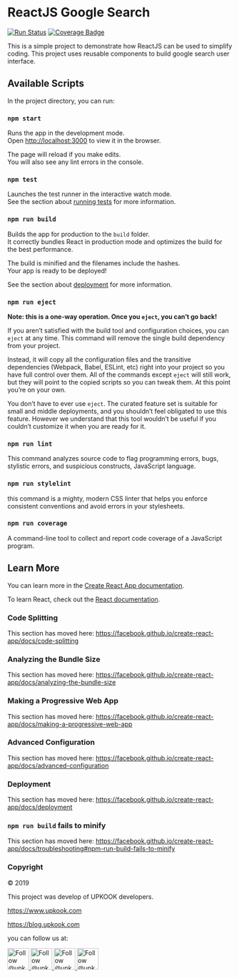 # ReactJS Google Search

[![Run Status](https://api.shippable.com/projects/5d9c3c8a09ee2a00069efbae/badge?branch=master)]()
[![Coverage Badge](https://api.shippable.com/projects/5d9c3c8a09ee2a00069efbae/coverageBadge?branch=master)]()

This is a simple project to demonstrate how ReactJS can be used to simplify coding.
This project uses reusable components to build google search user interface.

## Available Scripts

In the project directory, you can run:

### `npm start`

Runs the app in the development mode.<br />
Open [http://localhost:3000](http://localhost:3000) to view it in the browser.

The page will reload if you make edits.<br />
You will also see any lint errors in the console.

### `npm test`

Launches the test runner in the interactive watch mode.<br />
See the section about [running tests](https://facebook.github.io/create-react-app/docs/running-tests) for more information.

### `npm run build`

Builds the app for production to the `build` folder.<br />
It correctly bundles React in production mode and optimizes the build for the best performance.

The build is minified and the filenames include the hashes.<br />
Your app is ready to be deployed!

See the section about [deployment](https://facebook.github.io/create-react-app/docs/deployment) for more information.

### `npm run eject`

**Note: this is a one-way operation. Once you `eject`, you can’t go back!**

If you aren’t satisfied with the build tool and configuration choices, you can `eject` at any time. This command will remove the single build dependency from your project.

Instead, it will copy all the configuration files and the transitive dependencies (Webpack, Babel, ESLint, etc) right into your project so you have full control over them. All of the commands except `eject` will still work, but they will point to the copied scripts so you can tweak them. At this point you’re on your own.

You don’t have to ever use `eject`. The curated feature set is suitable for small and middle deployments, and you shouldn’t feel obligated to use this feature. However we understand that this tool wouldn’t be useful if you couldn’t customize it when you are ready for it.

### `npm run lint`

This command analyzes source code to flag programming errors, bugs, stylistic errors, and suspicious constructs, JavaScript language.

### `npm run stylelint`
this command is a mighty, modern CSS linter that helps you enforce consistent conventions and avoid errors in your stylesheets.

### `npm run coverage`
A command-line tool to collect and report code coverage of a JavaScript program.

## Learn More

You can learn more in the [Create React App documentation](https://facebook.github.io/create-react-app/docs/getting-started).

To learn React, check out the [React documentation](https://reactjs.org/).

### Code Splitting

This section has moved here: https://facebook.github.io/create-react-app/docs/code-splitting

### Analyzing the Bundle Size

This section has moved here: https://facebook.github.io/create-react-app/docs/analyzing-the-bundle-size

### Making a Progressive Web App

This section has moved here: https://facebook.github.io/create-react-app/docs/making-a-progressive-web-app

### Advanced Configuration

This section has moved here: https://facebook.github.io/create-react-app/docs/advanced-configuration

### Deployment

This section has moved here: https://facebook.github.io/create-react-app/docs/deployment

### `npm run build` fails to minify

This section has moved here: https://facebook.github.io/create-react-app/docs/troubleshooting#npm-run-build-fails-to-minify

### Copyright
&copy; 2019

This project was develop of UPKOOK developers.

https://www.upkook.com

https://blog.upkook.com

you can follow us at:
<p>
 <a href="https://www.upkook.com">
      <img src="https://m1.upkook.com/sites/MQ/www.upkook.com.png" width="48" alt="Follow @upkook" />
  </a>
  
  <a href="https://t.me/reactkook">
      <img src="https://bs7.upkook.com/site/images/social/telegram.svg" width="48" alt="Follow @upkook" />
    </a>

  <a href="https://www.linkedin.com/showcase/upkook-tech/">
      <img src="https://bs7.upkook.com/site/images/social/linkedin.svg" width="48" alt="Follow @upkook" />
  </a>
  
  <a href="https://twitter.com/upkookcom">
        <img src="https://bs7.upkook.com/site/images/social/twitter.svg" width="48" alt="Follow @upkook" />
    </a>
</p>
